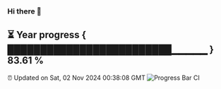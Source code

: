 ### Hi there 👋
⏳ Year progress { █████████████████████████▁▁▁▁▁ } 83.61 %
---
⏰ Updated on Sat, 02 Nov 2024 00:38:08 GMT
![Progress Bar CI](https://github.com/Moyi321/Moyi321/workflows/Progress%20Bar%20CI/badge.svg)
